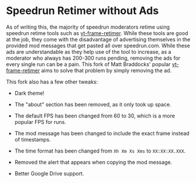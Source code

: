 # Speedrun Retimer without Ads

As of writing this, the majority of speedrun moderators retime using speedrun retime tools such as
[yt-frame-retimer](https://github.com/slashinfty/yt-frame-timer). While these tools are good at the
job, they come with the disadvantage of advertising themselves in the provided mod messages that
get pasted all over speedrun.com. While these ads are understandable as they help use of the tool to
increase, as a moderator who always has 200-300 runs pending, removing the ads for every single run
can be a pain. This fork of Matt Braddocks' popular
[yt-frame-retimer](https://github.com/slashinfty/yt-frame-timer) aims to solve that problem by
simply removing the ad.

This fork also has a few other tweaks:

* Dark theme!

* The "about" section has been removed, as it only took up space.

* The default FPS has been changed from 60 to 30, which is a more popular FPS for runs.

* The mod message has been changed to include the exact frame instead of timestamps.

* The time format has been changed from `Xh Xm Xs Xms` to `XX:XX:XX.XXX`.

* Removed the alert that appears when copying the mod message.

* Better Google Drive support.
